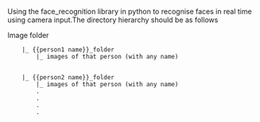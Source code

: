 Using the face_recognition library in python to recognise faces in real time using camera input.The directory hierarchy should be as follows 



   Image folder

        |_ {{person1 name}}_folder
            |_ images of that person (with any name)
            
           
        |_ {{person2 name}}_folder
            |_ images of that person (with any name)
            .
            .
            .
            .
        
